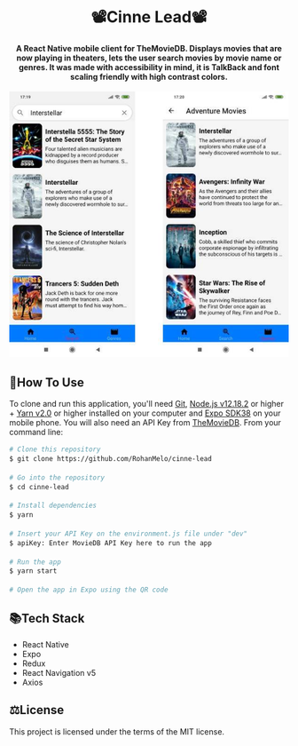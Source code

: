 <h1 align="center">    
    📽Cinne Lead📽
</h1>

<h4 align="center">
  A React Native mobile client for TheMovieDB. Displays movies that are now playing in theaters, lets the user search movies by movie name or genres. It was made with accessibility in mind, it is TalkBack and font scaling friendly with high contrast colors.
</h4>

<p align="center">
  <img src="assets/cinne.jpg" alt="Cinne Lead screenshots">  
</p>

## 📑How To Use

To clone and run this application, you'll need [Git](https://git-scm.com), [Node.js v12.18.2](https//nodejs.org) or higher + [Yarn v2.0](https://yarnpkg.com) or higher installed on your computer and [Expo SDK38](https://expo.io) on your mobile phone. You will also need an API Key from [TheMovieDB](https://www.themoviedb.org/). From your command line:

```bash
# Clone this repository
$ git clone https://github.com/RohanMelo/cinne-lead

# Go into the repository
$ cd cinne-lead

# Install dependencies
$ yarn

# Insert your API Key on the environment.js file under "dev"
$ apiKey: Enter MovieDB API Key here to run the app

# Run the app
$ yarn start

# Open the app in Expo using the QR code

```

## 📚Tech Stack
* React Native
* Expo
* Redux
* React Navigation v5
* Axios


## ⚖License
This project is licensed under the terms of the MIT license.